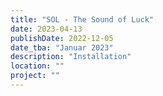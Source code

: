 ```yaml
---
title: "SOL - The Sound of Luck"
date: 2023-04-13
publishDate: 2022-12-05
date_tba: "Januar 2023"
description: "Installation"
location: ""
project: ""
---
```


